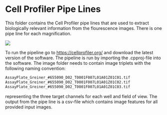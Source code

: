 # Cell Profiler Pipe Lines

This folder contains the Cell Profiler pipe lines that are used to extract biologically relevant information from the flourescence images. There is one pipe line for each magnification. 

<img src="cp_pipe_line.png" align="center" >

To run the pipeline go to https://cellprofiler.org/ and download the latest version of the software. The pipeline is run by importing the .cpproj-file into the software. The image folder needs to contain image triplets with the following naming convention:

```sh
AssayPlate_Greiner_#655090_D02_T0001F007L01A01Z01C01.tif
AssayPlate_Greiner_#655090_D02_T0001F007L01A01Z01C02.tif
AssayPlate_Greiner_#655090_D02_T0001F007L01A01Z01C03.tif
```
representing the three target channels for each well and field of view. The output from the pipe line is a csv-file which contains image features for all provided input images. 
